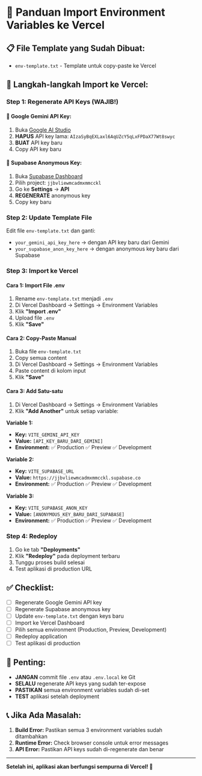 # 🚀 Panduan Import Environment Variables ke Vercel

## 📋 **File Template yang Sudah Dibuat:**
- `env-template.txt` - Template untuk copy-paste ke Vercel

## 🔄 **Langkah-langkah Import ke Vercel:**

### **Step 1: Regenerate API Keys (WAJIB!)**

#### **🔄 Google Gemini API Key:**
1. Buka [Google AI Studio](https://makersuite.google.com/app/apikey)
2. **HAPUS** API key lama: `AIzaSyBqEXLaxl6AqUZcY5qLxFPDaX77Wt8swyc`
3. **BUAT** API key baru
4. Copy API key baru

#### **🔄 Supabase Anonymous Key:**
1. Buka [Supabase Dashboard](https://supabase.com/dashboard)
2. Pilih project: `jjbvliewmcadmxmmcckl`
3. Go ke **Settings** → **API**
4. **REGENERATE** anonymous key
5. Copy key baru

### **Step 2: Update Template File**

Edit file `env-template.txt` dan ganti:
- `your_gemini_api_key_here` → dengan API key baru dari Gemini
- `your_supabase_anon_key_here` → dengan anonymous key baru dari Supabase

### **Step 3: Import ke Vercel**

#### **Cara 1: Import File .env**
1. Rename `env-template.txt` menjadi `.env`
2. Di Vercel Dashboard → Settings → Environment Variables
3. Klik **"Import .env"**
4. Upload file `.env`
5. Klik **"Save"**

#### **Cara 2: Copy-Paste Manual**
1. Buka file `env-template.txt`
2. Copy semua content
3. Di Vercel Dashboard → Settings → Environment Variables
4. Paste content di kolom input
5. Klik **"Save"**

#### **Cara 3: Add Satu-satu**
1. Di Vercel Dashboard → Settings → Environment Variables
2. Klik **"Add Another"** untuk setiap variable:

**Variable 1:**
- **Key:** `VITE_GEMINI_API_KEY`
- **Value:** `[API_KEY_BARU_DARI_GEMINI]`
- **Environment:** ✅ Production ✅ Preview ✅ Development

**Variable 2:**
- **Key:** `VITE_SUPABASE_URL`
- **Value:** `https://jjbvliewmcadmxmmcckl.supabase.co`
- **Environment:** ✅ Production ✅ Preview ✅ Development

**Variable 3:**
- **Key:** `VITE_SUPABASE_ANON_KEY`
- **Value:** `[ANONYMOUS_KEY_BARU_DARI_SUPABASE]`
- **Environment:** ✅ Production ✅ Preview ✅ Development

### **Step 4: Redeploy**

1. Go ke tab **"Deployments"**
2. Klik **"Redeploy"** pada deployment terbaru
3. Tunggu proses build selesai
4. Test aplikasi di production URL

## ✅ **Checklist:**

- [ ] Regenerate Google Gemini API key
- [ ] Regenerate Supabase anonymous key
- [ ] Update `env-template.txt` dengan keys baru
- [ ] Import ke Vercel Dashboard
- [ ] Pilih semua environment (Production, Preview, Development)
- [ ] Redeploy application
- [ ] Test aplikasi di production

## 🚨 **Penting:**

- **JANGAN** commit file `.env` atau `.env.local` ke Git
- **SELALU** regenerate API keys yang sudah ter-expose
- **PASTIKAN** semua environment variables sudah di-set
- **TEST** aplikasi setelah deployment

## 📞 **Jika Ada Masalah:**

1. **Build Error:** Pastikan semua 3 environment variables sudah ditambahkan
2. **Runtime Error:** Check browser console untuk error messages
3. **API Error:** Pastikan API keys sudah di-regenerate dan benar

---

**Setelah ini, aplikasi akan berfungsi sempurna di Vercel! 🎉**
